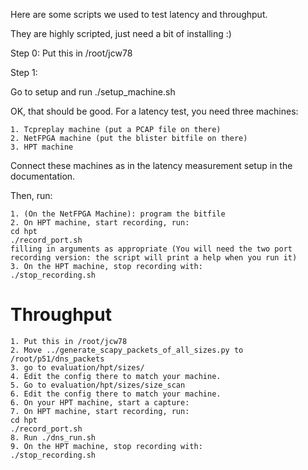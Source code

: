 Here are some scripts we used to test latency and throughput.

They are highly scripted, just need a bit of installing :)

Step 0:
Put this in /root/jcw78

Step 1:

Go to setup and run ./setup_machine.sh

OK, that should be good.  For a latency test, you need three machines:

	1. Tcpreplay machine (put a PCAP file on there)
	2. NetFPGA machine (put the blister bitfile on there)
	3. HPT machine

Connect these machines as in the latency measurement setup in the documentation.

Then, run:

	1. (On the NetFPGA Machine): program the bitfile
	2. On HPT machine, start recording, run:
	cd hpt
	./record_port.sh
	filling in arguments as appropriate (You will need the two port recording version: the script will print a help when you run it)
	3. On the HPT machine, stop recording with:
	./stop_recording.sh


Throughput
===============

	1. Put this in /root/jcw78
	2. Move ../generate_scapy_packets_of_all_sizes.py to /root/p51/dns_packets
	3. go to evaluation/hpt/sizes/
	4. Edit the config there to match your machine.
	5. Go to evaluation/hpt/sizes/size_scan
	6. Edit the config there to match your machine.
	6. On your HPT machine, start a capture:
	7. On HPT machine, start recording, run:
	cd hpt
	./record_port.sh
	8. Run ./dns_run.sh
	9. On the HPT machine, stop recording with:
	./stop_recording.sh
